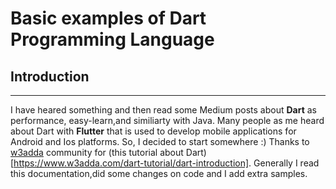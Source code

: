 # Basic examples of Dart Programming Language

## Introduction
***
I have heared something and then read some Medium posts about **Dart** as performance, easy-learn,and similiarty with Java. 
Many people as me heard about Dart with **Flutter** that is used to develop mobile applications for Android and Ios platforms. 
So, I decided to start somewhere :)
Thanks to [w3adda](https://www.w3adda.com) community for (this tutorial about Dart)[https://www.w3adda.com/dart-tutorial/dart-introduction].
Generally I read this documentation,did some changes on code and I add extra samples. 
